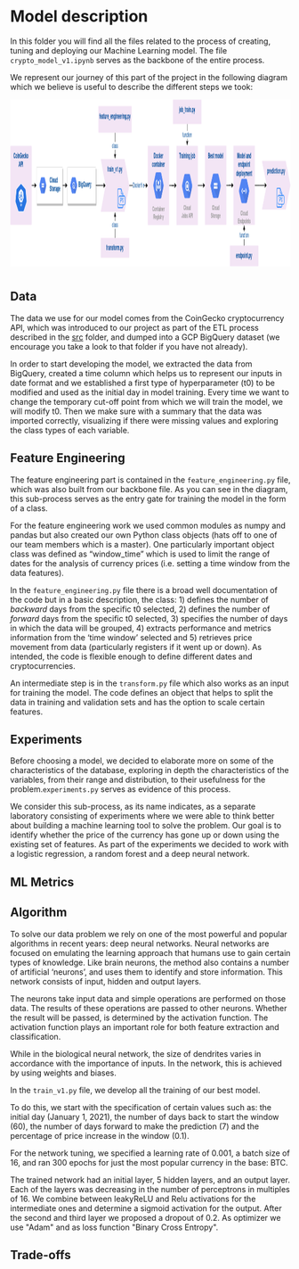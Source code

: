 # Model description

In this folder you will find all the files related to the process of creating, tuning and deploying our Machine Learning model. The file `crypto_model_v1.ipynb` serves as the backbone of the entire process.

We represent our journey of this part of the project in the following diagram which we believe is useful to describe the different steps we took:

<div align="left"><img src="/images/training_model_diagram.png"width="1000" height="300">    <FONT SIZE=7></font></div>

## Data

The data we use for our model comes from the CoinGecko cryptocurrency API, which was introduced to our project as part of the ETL process described in the [src](https://github.com/kennyldc/crispy-computing-machine/tree/main/src) folder, and dumped into a GCP BigQuery dataset (we encourage you take a look to that folder if you have not already).

In order to start developing the model, we extracted the data from BigQuery, created a time column which helps us to represent our inputs in date format and we established a first type of hyperparameter (t0) to be modified and used as the initial day in model training. Every time we want to change the temporary cut-off point from which we will train the model, we will modify t0. Then we make sure with a summary that the data was imported correctly, visualizing if there were missing values and exploring the class types of each variable.

## Feature Engineering

The feature engineering part is contained in the `feature_engineering.py` file, which was also built from our backbone file. As you can see in the diagram, this sub-process serves as the entry gate for training the model in the form of a class. 

For the feature engineering work we used common modules as numpy and pandas but also created our own Python class objects (hats off to one of our team members which is a master). One particularly important object class was defined as “window_time” which is used to limit the range of dates for the analysis of currency prices (i.e. setting a time window from the data features).

In the `feature_engineering.py` file there is a broad well documentation of the code but in a basic description, the class: 1) defines the number of *backward* days from the specific t0 selected, 2) defines the number of *forward* days from the specific t0 selected, 3) specifies the number of days in which the data will be grouped, 4) extracts performance and metrics information from the ‘time window’ selected and 5) retrieves price movement from data (particularly registers if it went up or down). As intended, the code is flexible enough to define different dates and cryptocurrencies. 

An intermediate step is in the `transform.py` file which also works as an input for training the model. The code defines an object that helps to split the data in training and validation sets and has the option to scale certain features.

## Experiments 

Before choosing a model, we decided to elaborate more on some of the characteristics of the database, exploring in depth the characteristics of the variables, from their range and distribution, to their usefulness for the problem.`experiments.py` serves as evidence of this process. 

We consider this sub-process, as its name indicates, as a separate laboratory consisting of experiments where we were able to think better about building a machine learning tool to solve the problem. Our goal is to identify whether the price of the currency has gone up or down using the existing set of features. As part of the experiments we decided to work with a logistic regression, a random forest and a deep neural network.

## ML Metrics

## Algorithm

To solve our data problem we rely on one of the most powerful and popular algorithms in recent years: deep neural networks. Neural networks are focused on emulating the learning approach that humans use to gain certain types of knowledge. Like brain neurons, the method also contains a number of artificial ‘neurons’, and uses them to identify and store information. This network consists of input, hidden and output layers.  

The neurons take input data and simple operations are performed on those data. The results of these operations are passed to other neurons. Whether the result will be passed, is determined by the activation function. The activation function plays an important role for both feature extraction and classification.

While in the biological neural network, the size of dendrites varies in accordance with the importance of inputs. In the network, this is achieved by using weights and biases.

In the `train_v1.py` file, we develop all the training of our best model.

To do this, we start with the specification of certain values such as: the initial day (January 1, 2021), the number of days back to start the window (60), the number of days forward to make the prediction (7) and the percentage of price increase in the window (0.1).

For the network tuning, we specified a learning rate of 0.001, a batch size of 16, and ran 300 epochs for just the most popular currency in the base: BTC.

The trained network had an initial layer, 5 hidden layers, and an output layer. Each of the layers was decreasing in the number of perceptrons in multiples of 16. We combine between leakyReLU and Relu activations for the intermediate ones and determine a sigmoid activation for the output. After the second and third layer we proposed a dropout of 0.2. As optimizer we use "Adam" and as loss function "Binary Cross Entropy".

## Trade-offs


